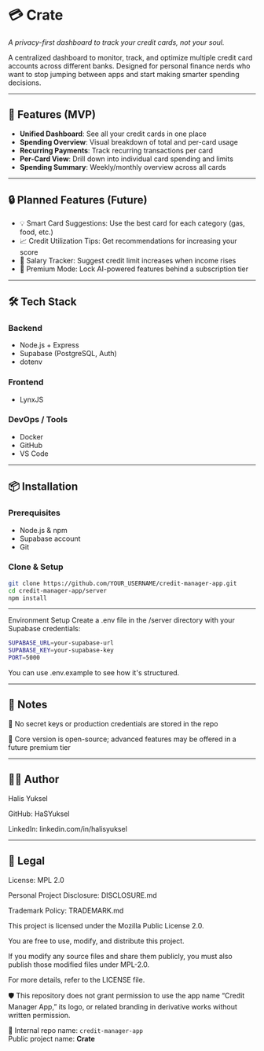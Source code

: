 # 💳 Crate

_A privacy-first dashboard to track your credit cards, not your soul._

A centralized dashboard to monitor, track, and optimize multiple credit card accounts across different banks. Designed for personal finance nerds who want to stop jumping between apps and start making smarter spending decisions.

---

## 🚀 Features (MVP)

- **Unified Dashboard**: See all your credit cards in one place
- **Spending Overview**: Visual breakdown of total and per-card usage
- **Recurring Payments**: Track recurring transactions per card
- **Per-Card View**: Drill down into individual card spending and limits
- **Spending Summary**: Weekly/monthly overview across all cards

---

## 🔒 Planned Features (Future)

- 💡 Smart Card Suggestions: Use the best card for each category (gas, food, etc.)
- 📈 Credit Utilization Tips: Get recommendations for increasing your score
- 💼 Salary Tracker: Suggest credit limit increases when income rises
- 🔐 Premium Mode: Lock AI-powered features behind a subscription tier

---

## 🛠️ Tech Stack

### Backend
- Node.js + Express
- Supabase (PostgreSQL, Auth)
- dotenv

### Frontend
- LynxJS

### DevOps / Tools
- Docker
- GitHub
- VS Code

---

## 📦 Installation

### Prerequisites
- Node.js & npm
- Supabase account
- Git

### Clone & Setup

```bash
git clone https://github.com/YOUR_USERNAME/credit-manager-app.git
cd credit-manager-app/server
npm install
 ```
---

Environment Setup
Create a .env file in the /server directory with your Supabase credentials:

```bash
SUPABASE_URL=your-supabase-url
SUPABASE_KEY=your-supabase-key
PORT=5000
```

You can use .env.example to see how it's structured.

---

## 📌 Notes

🔐 No secret keys or production credentials are stored in the repo

🧩 Core version is open-source; advanced features may be offered in a future premium tier

---

## 👨‍💻 Author
Halis Yuksel

GitHub: HaSYuksel

LinkedIn: linkedin.com/in/halisyuksel

---

## 📄 Legal
License: MPL 2.0

Personal Project Disclosure: DISCLOSURE.md

Trademark Policy: TRADEMARK.md

This project is licensed under the Mozilla Public License 2.0.

You are free to use, modify, and distribute this project.

If you modify any source files and share them publicly, you must also publish those modified files under MPL-2.0.

For more details, refer to the LICENSE file.

🛡️ This repository does not grant permission to use the app name “Credit Manager App,” its logo, or related branding in derivative works without written permission.

📎 Internal repo name: `credit-manager-app`  
Public project name: **Crate**

